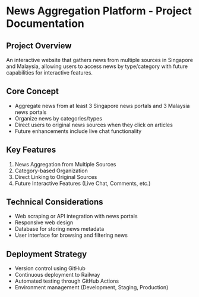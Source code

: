# News Aggregation Platform - Project Documentation

## Project Overview
An interactive website that gathers news from multiple sources in Singapore and Malaysia, allowing users to access news by type/category with future capabilities for interactive features.

## Core Concept
- Aggregate news from at least 3 Singapore news portals and 3 Malaysia news portals
- Organize news by categories/types
- Direct users to original news sources when they click on articles
- Future enhancements include live chat functionality

## Key Features
1. News Aggregation from Multiple Sources
2. Category-based Organization
3. Direct Linking to Original Sources
4. Future Interactive Features (Live Chat, Comments, etc.)

## Technical Considerations
- Web scraping or API integration with news portals
- Responsive web design
- Database for storing news metadata
- User interface for browsing and filtering news

## Deployment Strategy
- Version control using GitHub
- Continuous deployment to Railway
- Automated testing through GitHub Actions
- Environment management (Development, Staging, Production)